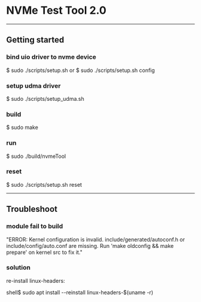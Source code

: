 # NVMe Test Tool 2.0 #
-------------------------------------------------
## Getting started

### bind uio driver to nvme device

  $ sudo ./scripts/setup.sh 
  or
  $ sudo ./scripts/setup.sh config

### setup udma driver

  $ sudo ./scripts/setup_udma.sh 

### build

  $ sudo make

### run

  $ sudo ./build/nvmeTool

### reset

  $ sudo ./scripts/setup.sh reset

--------------------------------------------------

## Troubleshoot

### module fail to build

"ERROR: Kernel configuration is invalid. include/generated/autoconf.h or include/config/auto.conf are missing. Run 'make oldconfig && make prepare' on kernel src to fix it."

### solution

re-install linux-headers:

shell$ sudo apt install --reinstall linux-headers-$(uname -r)